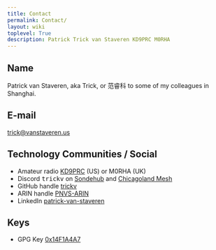```yaml
---
title: Contact
permalink: Contact/
layout: wiki
toplevel: True
description: Patrick Trick van Staveren KD9PRC M0RHA
---
```


## Name

Patrick van Staveren, aka Trick, or 范睿科 to some of my colleagues in
Shanghai.

## E-mail

trick@vanstaveren.us

## Technology Communities / Social

-   Amateur radio [KD9PRC](https://www.qrz.com/db/KD9PRC) (US) or M0RHA (UK)
-   Discord <tt>trickv</tt> on [Sondehub](https://discord.gg/B8bwBXvvkd) and [Chicagoland Mesh](https://discord.gg/FyQv2G4h6s)
-   GitHub handle [trickv](https://github.com/trickv)
-   ARIN handle [PNVS-ARIN](http://whois.arin.net/rest/poc/PNVS-ARIN)
-   LinkedIn [patrick-van-staveren](https://www.linkedin.com/in/patrick-van-staveren/)

## Keys

- GPG Key [0x14F1A4A7](https://keyserver.ubuntu.com/pks/lookup?search=trick%40vanstaveren.us&fingerprint=on&op=index)

